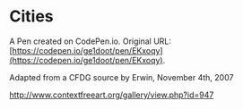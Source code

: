 # Cities

A Pen created on CodePen.io. Original URL: [https://codepen.io/ge1doot/pen/EKxoqy](https://codepen.io/ge1doot/pen/EKxoqy).

Adapted from a CFDG source by Erwin, November 4th, 2007

http://www.contextfreeart.org/gallery/view.php?id=947
